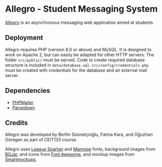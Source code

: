 # Allegro - Student Messaging System

[Allegro](https://allegroapp.me) is an asynchronous messaging web application aimed at students.

## Deployment

Allegro requires PHP (version 8.0 or above) and MySQL. It is designed to work on Apache 2, but can easily be adapted for other HTTP servers. The folder `src/public/` must be served. Code to create required database structure is included in `data/database.sql`. `src/config/credentials.php` must be created with credentials for the database and an external mail server.

## Dependencies

* [PHPMailer](https://github.com/PHPMailer/PHPMailer)
* [Parsedown](https://github.com/erusev/parsedown)

## Credits

Allegro was developed by Berfin Sünnetçioğlu, Fatma Kara, and Oğuzhan Göregen as part of CEIT133 course.

Allegro uses [League Spartan](https://www.theleagueofmoveabletype.com/league-spartan) and [Manrope](https://manropefont.com/) fonts, background images from [BGJar](https://bgjar.com/), and icons from [Font Awesome](https://fontawesome.com), and mockup images from [Smartmockups](https://smartmockups.com).
